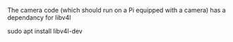 The camera code (which should run on a Pi equipped with a camera) has a dependancy for libv4l

sudo apt install libv4l-dev

